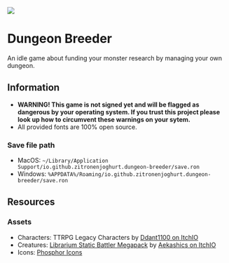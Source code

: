 ![](https://tokei.rs/b1/github/Zitronenjoghurt/dungeon-breeder?category=code&type=Rust&logo=https://simpleicons.org/icons/rust.svg)

# Dungeon Breeder

An idle game about funding your monster research by managing your own dungeon.

## Information

- **WARNING! This game is not signed yet and will be flagged as dangerous by your operating system. If you trust this
  project please look up how to circumvent these warnings on your sytem.**
- All provided fonts are 100% open source.

### Save file path

- MacOS: `~/Library/Application Support/io.github.zitronenjoghurt.dungeon-breeder/save.ron`
- Windows: `%APPDATA%/Roaming/io.github.zitronenjoghurt.dungeon-breeder/save.ron`

## Resources

### Assets

- Characters: TTRPG Legacy Characters by [Ddant1100 on ItchIO](https://ddant1100.itch.io)
- Creatures: [Librarium Static Battler Megapack](https://aekashics.itch.io/aekashics-librarium-librarium-static-batch-megapack) by [Aekashics on ItchIO](https://aekashics.itch.io)
- Icons: [Phosphor Icons](https://phosphoricons.com)